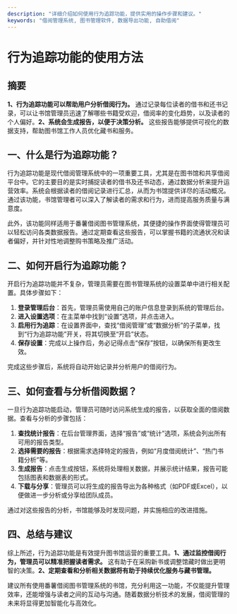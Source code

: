 ```yaml
---
description: "详细介绍如何使用行为追踪功能，提供实用的操作步骤和建议。"
keywords: "借阅管理系统, 图书管理软件, 数据导出功能, 自助借阅"
---
```

# 行为追踪功能的使用方法

## 摘要  

**1、行为追踪功能可以帮助用户分析借阅行为。** 通过记录每位读者的借书和还书记录，可以让书馆管理员迅速了解哪些书籍受欢迎，借阅率的变化趋势，以及读者的个人偏好。**2、系统会生成报告，以便于决策分析。** 这些报告能够提供可视化的数据支持，帮助图书馆工作人员优化藏书和服务。

## 一、什么是行为追踪功能？  

行为追踪功能是现代借阅管理系统中的一项重要工具，尤其是在图书馆和共享借阅平台中。它的主要目的是实时捕捉读者的借书及还书动态，通过数据分析来提升运营效率。系统会根据读者的借阅记录进行汇总，从而为书馆提供详尽的活动概况。通过该功能，书馆管理者可以深入了解读者的需求和行为，进而提高服务质量与满意度。

此外，该功能同样适用于番薯借阅图书管理系统，其便捷的操作界面使得管理员可以轻松访问各类数据报告。通过定期查看这些报告，可以掌握书籍的流通状况和读者偏好，并针对性地调整购书策略及推广活动。

## 二、如何开启行为追踪功能？  

开启行为追踪功能并不复杂，管理员需要在图书管理系统的设置菜单中进行相关配置。具体步骤如下：

1. **登录管理后台**：首先，管理员需使用自己的账户信息登录到系统的管理后台。
2. **进入设置选项**：在主菜单中找到“设置”选项，并点击进入。
3. **启用行为追踪**：在设置界面中，查找“借阅管理”或“数据分析”的子菜单，找到“行为追踪功能”开关，将其切换至“开启”状态。
4. **保存设置**：完成以上操作后，务必记得点击“保存”按钮，以确保所有更改生效。

完成这些步骤后，系统将自动开始记录并分析用户的借阅行为。

## 三、如何查看与分析借阅数据？  

一旦行为追踪功能启动，管理员可随时访问系统生成的报告，以获取全面的借阅数据。查看与分析的步骤包括：

1. **查找统计报告**：在后台管理界面，选择“报告”或“统计”选项，系统会列出所有可用的报告类型。
2. **选择需要的报告**：根据需求选择特定的报告，例如“月度借阅统计”、“热门书籍分析”等。
3. **生成报告**：点击生成按钮，系统将处理相关数据，并展示统计结果，报告可能包括图表和数据表的形式。
4. **下载与分享**：管理员可以将生成的报告导出为各种格式（如PDF或Excel），以便做进一步分析或分享给团队成员。

通过对这些报告的分析，书馆能够及时发现问题，并实施相应的改进措施。

## 四、总结与建议 

综上所述，行为追踪功能是有效提升图书馆运营的重要工具。**1、通过监控借阅行为，管理员可以精准把握读者需求。** 这有助于在采购新书或调整馆藏时做出更明智的决策。**2、定期查看和分析相关数据将有助于持续优化服务与藏书管理。**

建议所有使用番薯借阅图书管理系统的书馆，充分利用这一功能，不仅能提升管理效率，还能增强与读者之间的互动与沟通。随着数据分析技术的发展，借阅管理的未来将显得更加智能化与高效化。
